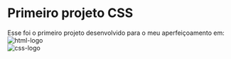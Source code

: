 <h1>Primeiro projeto CSS</h1>

<p>Esse foi o primeiro projeto desenvolvido para o meu aperfeiçoamento em:
  <br>
  <img src="https://img.shields.io/badge/HTML5-E34F26?style=for-the-badge&logo=html5&logoColor=white" alt="html-logo"/>
  <br>
  <img src="https://img.shields.io/badge/CSS-239120?&style=for-the-badge&logo=css3&logoColor=white" alt="css-logo"/>
</p>
